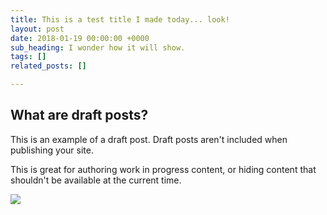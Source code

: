 ```yaml
---
title: This is a test title I made today... look!
layout: post
date: 2018-01-19 00:00:00 +0000
sub_heading: I wonder how it will show.
tags: []
related_posts: []

---
```

## What are draft posts?

This is an example of a draft post. Draft posts aren't included when publishing your site.

This is great for authoring work in progress content, or hiding content that shouldn't be available at the current time.

![](/uploads/2018/02/17/building.jpg)